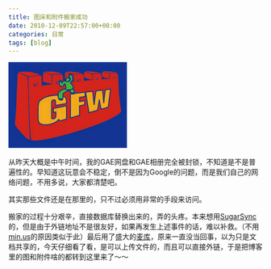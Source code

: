 ```yaml
---
title: 图床和附件搬家成功
date: 2010-12-09T22:57:00+08:00
categories: 日常
tags: [blog]
---
```


![](/uploads/2010/12/firewall.png)

从昨天大概是中午时间，我的GAE网盘和GAE相册完全被封锁，不知道是不是普遍性的。早知道这玩意会不稳定，倒不是因为Google的问题，而是我们自己的网络问题，不用多说，大家都清楚吧。

其实那些文件还是在那里的，只不过必须用非常的手段来访问。

搬家的过程十分艰辛，直接数据库替换出来的，弄的头疼。本来想用[SugarSync](https://www.sugarsync.com/)的，但是由于外链地址不是很友好，如果再发生上述事件的话，难以补救。（不用[min.us](http://min.us/)的原因类似于此）最后用了盛大的[麦库](http://note.sdo.com/)，原来一直没当回事，以为只是文档共享的，今天仔细看了看，是可以上传文件的，而且可以直接外链，于是把博客里的图和附件啥的都转到这里来了～～
